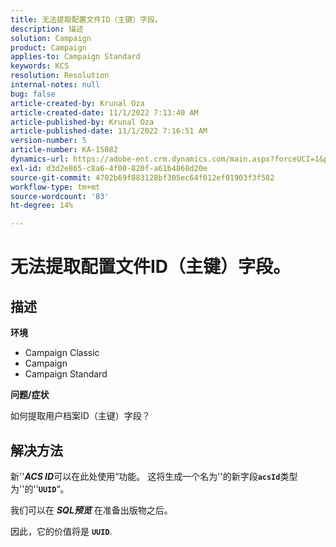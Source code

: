```yaml
---
title: 无法提取配置文件ID（主键）字段。
description: 描述
solution: Campaign
product: Campaign
applies-to: Campaign Standard
keywords: KCS
resolution: Resolution
internal-notes: null
bug: false
article-created-by: Krunal Oza
article-created-date: 11/1/2022 7:13:40 AM
article-published-by: Krunal Oza
article-published-date: 11/1/2022 7:16:51 AM
version-number: 5
article-number: KA-15082
dynamics-url: https://adobe-ent.crm.dynamics.com/main.aspx?forceUCI=1&pagetype=entityrecord&etn=knowledgearticle&id=a57b73b5-b459-ed11-9561-6045bd0067ea
exl-id: d3d2e865-c8a6-4f00-820f-a61b4868d20e
source-git-commit: 4702b69f883128bf305ec64f012ef01903f3f582
workflow-type: tm+mt
source-wordcount: '83'
ht-degree: 14%

---
```


# 无法提取配置文件ID（主键）字段。

## 描述

<b>环境</b>


- Campaign Classic
- Campaign
- Campaign Standard



<b>问题/症状</b>


如何提取用户档案ID（主键）字段？


## 解决方法


新&#39;&#39;<b>*ACS ID</b>*&#x200B;可以在此处使用“功能。 这将生成一个名为&#39;&#39;的新字段<b>`acsId`</b>类型为&#39;&#39;的&#39;&#39;<b>`UUID`</b>“。

我们可以在 <b>*SQL预览</b>* 在准备出版物之后。

因此，它的价值将是 <b>`UUID`</b>.
